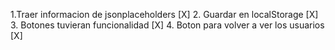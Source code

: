 1.Traer informacion de jsonplaceholders [X]
2. Guardar en localStorage [X]
3. Botones tuvieran funcionalidad [X]
4. Boton para volver a ver los usuarios [X]
